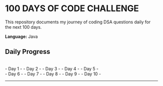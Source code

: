 # 100 DAYS OF CODE CHALLENGE 

This repository documents my journey of coding DSA questions daily for the next 100 days. 

**Language:** Java

## Daily Progress 

<br>
- Day 1 - 
- Day 2 -
- Day 3 - 
- Day 4 - 
- Day 5 -

<br>
- Day 6 - 
- Day 7 -
- Day 8 -
- Day 9 -
- Day 10 -

<hr>
